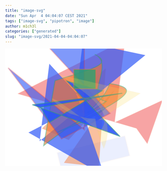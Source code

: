 ```yaml
---
title: "image-svg"
date: "Sun Apr  4 04:04:07 CEST 2021"
tags: ["image-svg", "pipotron", "image"]
author: m1ch3l
categories: ["generated"]
slug: "image-svg/2021-04-04-04:04:07"
---
```


![](image.svg)
